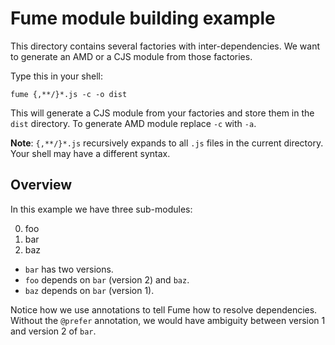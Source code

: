 # Fume module building example

This directory contains several factories with inter-dependencies. We want to
generate an AMD or a CJS module from those factories.

Type this in your shell:

`fume {,**/}*.js -c -o dist`

This will generate a CJS module from your factories and store them in the `dist`
directory. To generate AMD module replace `-c` with `-a`.

**Note**: `{,**/}*.js` recursively expands to all `.js` files in the current
directory. Your shell may have a different syntax.

## Overview

In this example we have three sub-modules:

0. foo
0. bar
0. baz

- `bar` has two versions.
- `foo` depends on `bar` (version 2) and `baz`.
- `baz` depends on `bar` (version 1).

Notice how we use annotations to tell Fume how to resolve dependencies.
Without the `@prefer` annotation, we would have ambiguity between version 1 and
version 2 of `bar`.
